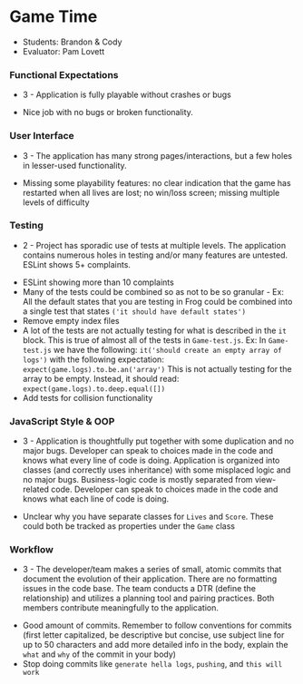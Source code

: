 # Game Time
* Students: Brandon & Cody
* Evaluator: Pam Lovett

### Functional Expectations

* 3 - Application is fully playable without crashes or bugs

- Nice job with no bugs or broken functionality.

### User Interface

* 3 - The application has many strong pages/interactions, but a few holes in lesser-used functionality.

- Missing some playability features: no clear indication that the game has restarted when all lives are lost; no win/loss screen; missing multiple levels of difficulty

### Testing

* 2 - Project has sporadic use of tests at multiple levels. The application contains numerous holes in testing and/or many features are untested. ESLint shows 5+ complaints.

- ESLint showing more than 10 complaints
- Many of the tests could be combined so as not to be so granular - Ex: All the default states that you are testing in Frog could be combined into a single test that states `('it should have default states')`
- Remove empty index files
- A lot of the tests are not actually testing for what is described in the `it` block. This is true of almost all of the tests in `Game-test.js`. Ex: In `Game-test.js` we have the following:
`it('should create an empty array of logs')` with the following expectation:
`expect(game.logs).to.be.an('array')` 
This is not actually testing for the array to be empty. Instead, it should read: 
`expect(game.logs).to.deep.equal([])`
- Add tests for collision functionality


### JavaScript Style & OOP

* 3 - Application is thoughtfully put together with some duplication and no major bugs. Developer can speak to choices made in the code and knows what every line of code is doing. Application is organized into classes (and correctly uses inheritance) with some misplaced logic and no major bugs. Business-logic code is mostly separated from view-related code. Developer can speak to choices made in the code and knows what each line of code is doing.

- Unclear why you have separate classes for `Lives` and `Score`. These could both be tracked as properties under the `Game` class



### Workflow

* 3 - The developer/team makes a series of small, atomic commits that document the evolution of their application. There are no formatting issues in the code base. The team conducts a DTR (define the relationship) and utilizes a planning tool and pairing practices. Both members contribute meaningfully to the application.

- Good amount of commits. Remember to follow conventions for commits (first letter capitalized, be descriptive but concise, use subject line for up to 50 characters and add more detailed info in the body, explain the `what` and `why` of the commit in your body)
- Stop doing commits like `generate hella logs`, `pushing`, and `this will work`